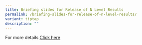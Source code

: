 ```yaml
---
title: Briefing slides for Release of N Level Results
permalink: /briefing-slides-for-release-of-n-level-results/
variant: tiptap
description: ""
---
```

<p>For more details <a href="/files/Briefing_Slides_for_Release_of_N_Level_Results.pdf" rel="noopener nofollow" target="_blank">Click here</a>
</p>